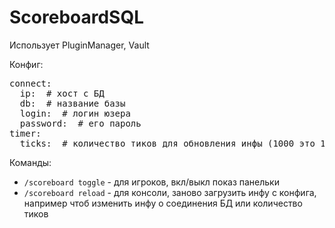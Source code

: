 ScoreboardSQL
=============

Использует PluginManager, Vault

Конфиг:
<pre>
connect:
  ip: <host> # хост с БД
  db: <name> # название базы
  login: <login> # логин юзера
  password: <passwd> # его пароль
timer:
  ticks: <ticks> # количество тиков для обновления инфы (1000 это 1 минута, примерно)
</pre>

Команды:
<ul>
<li><code>/scoreboard toggle</code> - для игроков, вкл/выкл показ панельки</li>
<li><code>/scoreboard reload</code> - для консоли, заново загрузить инфу с конфига, например чтоб изменить инфу о соединения БД или количество тиков</li>
</ul>

